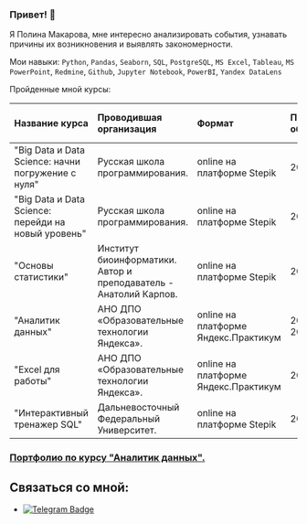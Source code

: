 ### Привет! 👋

Я Полина Макарова, мне интересно анализировать события, узнавать причины их возникновения и выявлять закономерности.

Мои навыки:
`Python`, `Pandas`, `Seaborn`, `SQL`, `PostgreSQL`, `MS Excel`, `Tableau`, `MS PowerPoint`, `Redmine`,
`Github`, `Jupyter Notebook`, `PowerBI`, `Yandex DataLens`

Пройденные мной курсы:

| Название курса | Проводившая организация | Формат | Период обучения | Документ об окончании |
| :---------------------- | :---------------------- | :---------------------- |:---------------------- |:---------------------- |
| "Big Data и Data Science: начни погружение с нуля" | Русская школа программирования. | online на платформе Stepik | 2022 | [Сертификат](https://github.com/666BadWolf/Documents/blob/main/stepik-certificate-big_data_data_science_start.pdf) |
| "Big Data и Data Science: перейди на новый уровень" | Русская школа программирования. | online на платформе Stepik | 2022 | [Сертификат](https://github.com/usr036943/usr036943/blob/main/Документы/certificate-simulyator-SQL.pdf) |
| "Основы статистики" | Институт биоинформатики. Автор и преподаватель - Анатолий Карпов. | online на платформе Stepik |2022 | [Сертификат](https://github.com/666BadWolf/Documents/blob/main/stepik-certificate-basics_of_statistics.pdf) |
| "Аналитик данных" |АНО ДПО «Образовательные технологии Яндекса». | online на платформе Яндекс.Практикум | 2022-2023 | [Диплом](https://github.com/666BadWolf/Documents/blob/main/Diplom_Yandex.pdf) |
| "Excel для работы"| АНО ДПО «Образовательные технологии Яндекса». | online на платформе Яндекс.Практикум | 2023 | | 
| "Интерактивный тренажер SQL" |Дальневосточный Федеральный Университет. | online на платформе Stepik | 2022 | [Диплом](https://github.com/666BadWolf/Documents/blob/main/stepik-certificate-interactive_sql_simulator.pdf) |

### [Портфолио по курсу "Аналитик данных".](https://github.com/666BadWolf/Portfolio)

## Связаться со мной: 
- [![Telegram Badge](https://img.shields.io/badge/-usr036943-blue?style=flat&logo=Telegram&logoColor=white)](https://t.me/BadWolfenstein)

